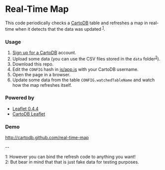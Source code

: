 Real-Time Map
=================

This code periodically checks a [CartoDB](http://www.cartodb.com) table and refreshes a map in real-time when it detects that the data was updated <sup><a href="#note-1">1</a></sup>.

### Usage

1. [Sign up for a CartoDB](http://www.cartodb.com/signup) account.
2. Upload some data (you can use the CSV files stored in the ```data``` folder<sup><a href="#note-2">2</a></sup>).
3. Download this repo.
4. Edit the ```CONFIG``` hash in [js/app.js](https://github.com/CartoDB/real-time-map/blob/master/js/app.js#L1) with your CartoDB username.
5. Open the page in a browser.
6. Update some data from the table ```CONFIG.watchedTableName``` and watch how the map refreshes itself.

### Powered by

* [Leaflet 0.4.4](leafletjs.com)
* [CartoDB Leaflet](http://vizzuality.github.com/cartodb-leaflet)

### Demo

http://cartodb.github.com/real-time-map

--

<span id="note-1">1</span>: However you can bind the refresh code to anything you want!    
<span id="note-2">2</span>: But bear in mind that that is just fake data for testing purposes.
